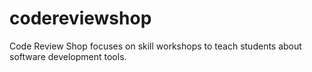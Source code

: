 # codereviewshop

Code Review Shop focuses on skill workshops to teach students about software development tools.
